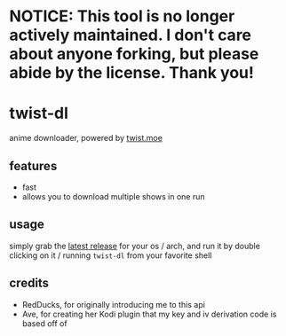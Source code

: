 # NOTICE: This tool is no longer actively maintained. I don't care about anyone forking, but please abide by the license. Thank you!

# twist-dl

anime downloader, powered by [twist.moe](https://twist.moe)

## features
- fast
- allows you to download multiple shows in one run

## usage
simply grab the [latest release](https://github.com/ThatNerdyPikachu/twist-dl/releases/latest) for your os / arch, and run it by double clicking on it / running ``twist-dl`` from your favorite shell

## credits
- RedDucks, for originally introducing me to this api
- Ave, for creating her Kodi plugin that my key and iv derivation code is based off of
